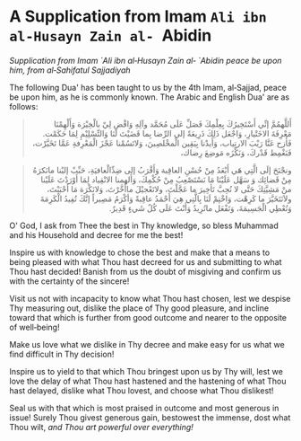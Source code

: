 A Supplication from Imam `Ali ibn al‑Husayn Zain al‑ `Abidin
============================================================

*Supplication from Imam \`Ali ibn al‑Husayn Zain al‑ \`Abidin peace be
upon him, from al‑Sahifatul Sajjadiyah*

The following Dua' has been taught to us by the 4th Imam, al‑Sajjad,
peace be upon him, as he is commonly known. The Arabic and English Dua'
are as follows:

<blockquote dir="rtl">
  <p>
أَللَّهمُمَّ إنِّي أَسْتَخِيرُكَ بِعِلْمِكَ فَصَلِّ عَلَى مُحَمَّد
وآلِهِ وَاقْضِ لِيْ بالْخِيْرَة وَأَلْهِمْنَا مَعْرِفَةَ الاخَتْيارِ،
وَاجْعَل ذَلِكَ ذَرِيعَةً إلى الرِّضا بِما قَضَيْتَ لَنَا
وَالتِّسْلِيْمِ لِمَا حَكَمْت. فَأَزح عَنَّا رَيْبَ الارتِياب،
وَأَيدْنا بِيَقِين الْمخْلصِينَ، وَلاتَسُمْنا عَجْزَ الْمَعْرِفةِ
عَمَّا تَخَيَّرْت، فَنَغْمِط قَدْركَ، وَنَكْزَه مَوضِعَ رِضاك،
  </p>
</blockquote>

<blockquote dir="rtl">
  <p>
ونجْنَحَ إلَى الَّتِي هَي أَبْعَدُ مِنْ حُسْنِ العاقِبة وَأَقْرَبُ إلى
ضِدِّالْعافيَةِ، حَبِّبْ إليْنا مانَكرَهُ مِنْ قَضائِك وَ سَهَّل
عَلَيْنَا مَا نَسْتَصْعِبُ مِنْ حُكْمِكَ، وَأَلهمنا الانْقِياد لِمَا
أَوْرَدْتَ عَلَيْنا منْ مَشِيَّتِكَ حَتَّى لا نُحِبَّ تَأخِيرَ ما
عَجَّلْتَ، ولاتَعْجيْلَ ماأَخَّرْتَ، وَلانَكْرَهَ مَا أَحْبَبْتَ،
ولاَنَتَخَيَّرَ ما كَرِهْت، وَاخْتِمْ لَنَا بِالَّتِي هِيَ أَحْمَدُ
عاقِبةً وَأكْرَمُ مَصِيراً إنَّكَ تُفِيدُ الْكَرِمَةَ وَتُعْطِي
الْجَسِيمَةَ، وَتَفْعَل ماتُرِيدُ وَأَنْتَ عَلَى كُلٌ شَيءٍ قَدِيرٌ.
  </p>
</blockquote>

O' God, I ask from Thee the best in Thy knowledge, so bless Muhammad and
his Household and decree for me the best!

Inspire us with knowledge to chose the best and make that a means to
being pleased with what Thou hast decreed for us and submitting to what
Thou hast decided! Banish from us the doubt of misgiving and confirm us
with the certainty of the sincere!

Visit us not with incapacity to know what Thou hast chosen, lest we
despise Thy measuring out, dislike the place of Thy good pleasure, and
incline toward that which is further from good outcome and nearer to the
opposite of well‑being!

Make us love what we dislike in Thy decree and make easy for us what we
find difficult in Thy decision!

Inspire us to yield to that which Thou bringest upon us by Thy will,
lest we love the delay of what Thou hast hastened and the hastening of
what Thou hast delayed, dislike what Thou lovest, and choose what Thou
dislikest!

Seal us with that which is most praised in outcome and most generous in
issue! Surely Thou givest generous gain, bestowest the immense, dost
what Thou wilt, *and Thou art powerful over everything!*


